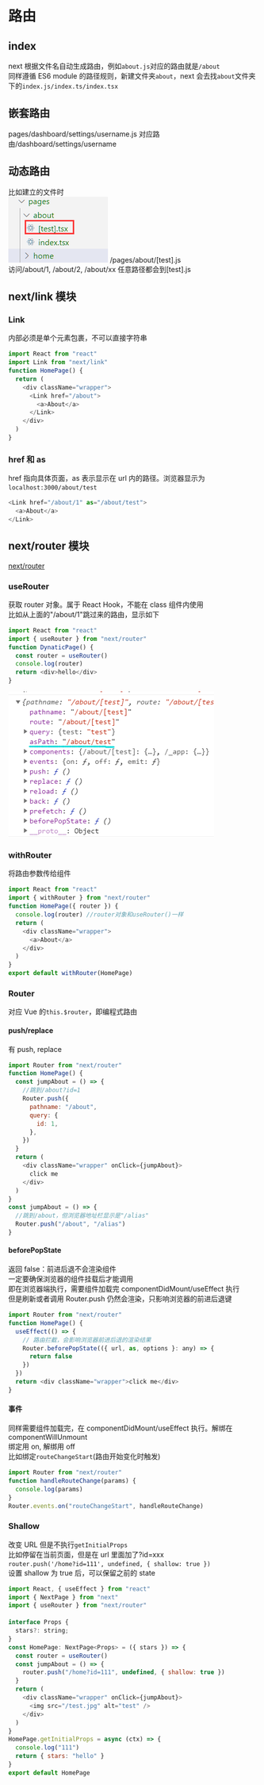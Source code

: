 # 路由

## index

next 根据文件名自动生成路由，例如`about.js`对应的路由就是`/about`  
同样遵循 ES6 module 的路径规则，新建文件夹`about`，next 会去找`about`文件夹下的`index.js/index.ts/index.tsx`

## 嵌套路由

pages/dashboard/settings/username.js 对应路由/dashboard/settings/username

## 动态路由

比如建立的文件时  
![](../images/f1a858b190bcbf4579aa15f85553ed95.png)
/pages/about/[test].js  
访问/about/1, /about/2, /about/xx 任意路径都会到[test].js

## next/link 模块

### Link

内部必须是单个元素包裹，不可以直接字符串

```js
import React from "react"
import Link from "next/link"
function HomePage() {
  return (
    <div className="wrapper">
      <Link href="/about">
        <a>About</a>
      </Link>
    </div>
  )
}
```

### href 和 as

href 指向具体页面，as 表示显示在 url 内的路径。浏览器显示为`localhost:3000/about/test`

```js
<Link href="/about/1" as="/about/test">
  <a>About</a>
</Link>
```

## next/router 模块

[next/router](https://nextjs.org/docs/api-reference/next/router)

### useRouter

获取 router 对象。属于 React Hook，不能在 class 组件内使用  
比如从上面的"/about/1"跳过来的路由，显示如下

```js
import React from "react"
import { useRouter } from "next/router"
function DynaticPage() {
  const router = useRouter()
  console.log(router)
  return <div>hello</div>
}
```

![](../images/6c8ceaa780c56a14adeb753454093e4e.png)

### withRouter

将路由参数传给组件

```js
import React from "react"
import { withRouter } from "next/router"
function HomePage({ router }) {
  console.log(router) //router对象和useRouter()一样
  return (
    <div className="wrapper">
      <a>About</a>
    </div>
  )
}
export default withRouter(HomePage)
```

### Router

对应 Vue 的`this.$router`，即编程式路由

#### push/replace

有 push, replace

```js
import Router from "next/router"
function HomePage() {
  const jumpAbout = () => {
    //跳到/about?id=1
    Router.push({
      pathname: "/about",
      query: {
        id: 1,
      },
    })
  }
  return (
    <div className="wrapper" onClick={jumpAbout}>
      click me
    </div>
  )
}
const jumpAbout = () => {
  //跳到/about，但浏览器地址栏显示是"/alias"
  Router.push("/about", "/alias")
}
```

#### beforePopState

返回 false：前进后退不会渲染组件  
一定要确保浏览器的组件挂载后才能调用  
即在浏览器端执行，需要组件加载完 componentDidMount/useEffect 执行  
但是刷新或者调用 Router.push 仍然会渲染，只影响浏览器的前进后退键

```js
import Router from "next/router"
function HomePage() {
  useEffect(() => {
    // 路由拦截，会影响浏览器前进后退的渲染结果
    Router.beforePopState(({ url, as, options }: any) => {
      return false
    })
  })
  return <div className="wrapper">click me</div>
}
```

#### 事件

同样需要组件加载完，在 componentDidMount/useEffect 执行。解绑在 componentWillUnmount  
绑定用 on, 解绑用 off  
比如绑定`routeChangeStart`(路由开始变化时触发)

```js
import Router from "next/router"
function handleRouteChange(params) {
  console.log(params)
}
Router.events.on("routeChangeStart", handleRouteChange)
```

### Shallow

改变 URL 但是不执行`getInitialProps`  
比如停留在当前页面，但是在 url 里面加了?id=xxx  
`router.push('/home?id=111', undefined, { shallow: true })`  
设置 shallow 为 true 后，可以保留之前的 state

```js
import React, { useEffect } from "react"
import { NextPage } from "next"
import { useRouter } from "next/router"

interface Props {
  stars?: string;
}
const HomePage: NextPage<Props> = ({ stars }) => {
  const router = useRouter()
  const jumpAbout = () => {
    router.push("/home?id=111", undefined, { shallow: true })
  }
  return (
    <div className="wrapper" onClick={jumpAbout}>
      <img src="/test.jpg" alt="test" />
    </div>
  )
}
HomePage.getInitialProps = async (ctx) => {
  console.log("111")
  return { stars: "hello" }
}
export default HomePage
```
